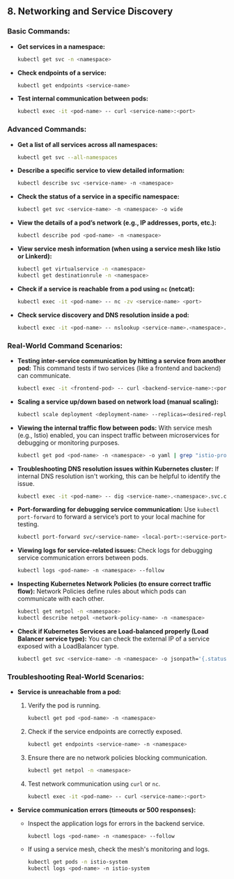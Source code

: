 ## **8. Networking and Service Discovery**

### Basic Commands:

- **Get services in a namespace:**
  ```sh
  kubectl get svc -n <namespace>
  ```

- **Check endpoints of a service:**
  ```sh
  kubectl get endpoints <service-name>
  ```

- **Test internal communication between pods:**
  ```sh
  kubectl exec -it <pod-name> -- curl <service-name>:<port>
  ```

### Advanced Commands:

- **Get a list of all services across all namespaces:**
  ```sh
  kubectl get svc --all-namespaces
  ```

- **Describe a specific service to view detailed information:**
  ```sh
  kubectl describe svc <service-name> -n <namespace>
  ```

- **Check the status of a service in a specific namespace:**
  ```sh
  kubectl get svc <service-name> -n <namespace> -o wide
  ```

- **View the details of a pod’s network (e.g., IP addresses, ports, etc.):**
  ```sh
  kubectl describe pod <pod-name> -n <namespace>
  ```

- **View service mesh information (when using a service mesh like Istio or Linkerd):**
  ```sh
  kubectl get virtualservice -n <namespace>
  kubectl get destinationrule -n <namespace>
  ```

- **Check if a service is reachable from a pod using `nc` (netcat):**
  ```sh
  kubectl exec -it <pod-name> -- nc -zv <service-name> <port>
  ```

- **Check service discovery and DNS resolution inside a pod:**
  ```sh
  kubectl exec -it <pod-name> -- nslookup <service-name>.<namespace>.svc.cluster.local
  ```

### Real-World Command Scenarios:

- **Testing inter-service communication by hitting a service from another pod:**
  This command tests if two services (like a frontend and backend) can communicate.
  ```sh
  kubectl exec -it <frontend-pod> -- curl <backend-service-name>:<port>
  ```

- **Scaling a service up/down based on network load (manual scaling):**
  ```sh
  kubectl scale deployment <deployment-name> --replicas=<desired-replica-count> -n <namespace>
  ```

- **Viewing the internal traffic flow between pods:**
  With service mesh (e.g., Istio) enabled, you can inspect traffic between microservices for debugging or monitoring purposes.
  ```sh
  kubectl get pod <pod-name> -n <namespace> -o yaml | grep "istio-proxy"
  ```

- **Troubleshooting DNS resolution issues within Kubernetes cluster:**
  If internal DNS resolution isn't working, this can be helpful to identify the issue.
  ```sh
  kubectl exec -it <pod-name> -- dig <service-name>.<namespace>.svc.cluster.local
  ```

- **Port-forwarding for debugging service communication:**
  Use `kubectl port-forward` to forward a service’s port to your local machine for testing.
  ```sh
  kubectl port-forward svc/<service-name> <local-port>:<service-port> -n <namespace>
  ```

- **Viewing logs for service-related issues:**
  Check logs for debugging service communication errors between pods.
  ```sh
  kubectl logs <pod-name> -n <namespace> --follow
  ```

- **Inspecting Kubernetes Network Policies (to ensure correct traffic flow):**
  Network Policies define rules about which pods can communicate with each other.
  ```sh
  kubectl get netpol -n <namespace>
  kubectl describe netpol <network-policy-name> -n <namespace>
  ```

- **Check if Kubernetes Services are Load-balanced properly (Load Balancer service type):**
  You can check the external IP of a service exposed with a LoadBalancer type.
  ```sh
  kubectl get svc <service-name> -n <namespace> -o jsonpath='{.status.loadBalancer.ingress[0].ip}'
  ```

### Troubleshooting Real-World Scenarios:

- **Service is unreachable from a pod:**
  1. Verify the pod is running.
     ```sh
     kubectl get pod <pod-name> -n <namespace>
     ```
  2. Check if the service endpoints are correctly exposed.
     ```sh
     kubectl get endpoints <service-name> -n <namespace>
     ```
  3. Ensure there are no network policies blocking communication.
     ```sh
     kubectl get netpol -n <namespace>
     ```
  4. Test network communication using `curl` or `nc`.
     ```sh
     kubectl exec -it <pod-name> -- curl <service-name>:<port>
     ```

- **Service communication errors (timeouts or 500 responses):**
  - Inspect the application logs for errors in the backend service.
    ```sh
    kubectl logs <pod-name> -n <namespace> --follow
    ```
  - If using a service mesh, check the mesh's monitoring and logs.
    ```sh
    kubectl get pods -n istio-system
    kubectl logs <pod-name> -n istio-system
    ```

